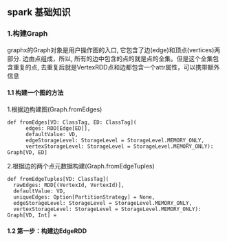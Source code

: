 ## spark 基础知识
### 1.构建Graph
graphx的Graph对象是用户操作图的入口, 它包含了边(edge)和顶点(vertices)两部分. 边由点组成，所以, 所有的边中包含的点的就是点的全集。但是这个全集包含重复的点, 去重复后就是VertexRDD点和边都包含一个attr属性，可以携带额外信息
#### 1.1 构建一个图的方法
1.根据边构建图(Graph.fromEdges)
```
def fromEdges[VD: ClassTag, ED: ClassTag](
      edges: RDD[Edge[ED]],
      defaultValue: VD,
      edgeStorageLevel: StorageLevel = StorageLevel.MEMORY_ONLY,
      vertexStorageLevel: StorageLevel = StorageLevel.MEMORY_ONLY): Graph[VD, ED]
```
2.根据边的两个点元数据构建(Graph.fromEdgeTuples)
```
def fromEdgeTuples[VD: ClassTag](
  rawEdges: RDD[(VertexId, VertexId)],
  defaultValue: VD,
  uniqueEdges: Option[PartitionStrategy] = None,
  edgeStorageLevel: StorageLevel = StorageLevel.MEMORY_ONLY,
  vertexStorageLevel: StorageLevel = StorageLevel.MEMORY_ONLY): Graph[VD, Int] =
```
#### 1.2 第一步：构建边EdgeRDD
